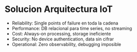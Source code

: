 # Solucion Arquitectura IoT
- Reliability: Single points of failure en toda la cadena
- Performance: DB relacional para time series, no streaming
- Cost: Always-on processing, storage ineficiente
- Security: No device authentication, data sin cifrar
- Operational: Zero observability, debugging imposible